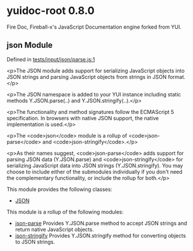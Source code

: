 
# yuidoc-root 0.8.0

Fire Doc, Fireball-x&#x27;s JavaScript Documentation engine forked from YUI.


## json Module



Defined in [tests/input/json/parse.js:1](../files/tests_input_json_parse.js.html#l1)



&lt;p&gt;The JSON module adds support for serializing JavaScript objects into
JSON strings and parsing JavaScript objects from strings in JSON format.&lt;/p&gt;

&lt;p&gt;The JSON namespace is added to your YUI instance including static methods
Y.JSON.parse(..) and Y.JSON.stringify(..).&lt;/p&gt;

&lt;p&gt;The functionality and method signatures follow the ECMAScript 5
specification.  In browsers with native JSON support, the native
implementation is used.&lt;/p&gt;

&lt;p&gt;The &lt;code&gt;json&lt;/code&gt; module is a rollup of &lt;code&gt;json-parse&lt;/code&gt; and
&lt;code&gt;json-stringify&lt;/code&gt;.&lt;/p&gt;

&lt;p&gt;As their names suggest, &lt;code&gt;json-parse&lt;/code&gt; adds support for parsing
JSON data (Y.JSON.parse) and &lt;code&gt;json-stringify&lt;/code&gt; for serializing
JavaScript data into JSON strings (Y.JSON.stringify).  You may choose to
include either of the submodules individually if you don&#x27;t need the
complementary functionality, or include the rollup for both.&lt;/p&gt;


This module provides the following classes:
  - [JSON](../classes/JSON.md)


This module is a rollup of the following modules:
  - [json-parse](json-parse.md) Provides Y.JSON.parse method to accept JSON strings and return native
JavaScript objects.
  - [json-stringify](json-stringify.md) Provides Y.JSON.stringify method for converting objects to JSON strings.

